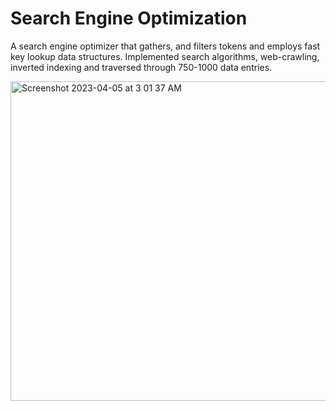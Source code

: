 # Search Engine Optimization
A search engine optimizer that gathers, and filters tokens and employs fast key lookup data structures.
Implemented search algorithms, web-crawling, inverted indexing and traversed through 750-1000 data entries.

<img width="511" alt="Screenshot 2023-04-05 at 3 01 37 AM" src="https://user-images.githubusercontent.com/78191578/230019031-d2748cdc-b1b0-458a-a2ee-9dbdcf2bcd56.png">
